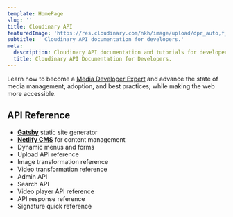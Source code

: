 ```yaml
---
template: HomePage
slug: ''
title: Cloudinary API
featuredImage: 'https://res.cloudinary.com/nkh/image/upload/dpr_auto,f_auto,q_auto/cloudinary_image_transformation_tutorials.png'
subtitle: ' Cloudinary API documentation for developers.'
meta:
  description: Cloudinary API documentation and tutorials for developers.
  title: Cloudinary API Documentation for Developers.
---
```

Learn how to become a [Media Developer Expert](https://cloudinary.com/blog/announcing_cloudinary_s_media_developer_experts_program) and advance the state of media management, adoption, and best practices; while making the web more accessible.


## API Reference

* **[Gatsby](https://gatsbyjs.org)** static site generator
* **[Netlify CMS](https://github.com/netlify/netlify-cms)** for content management
* Dynamic menus and forms
* Upload API reference
* Image transformation reference
* Video transformation reference
* Admin API
* Search API
* Video player API reference
* API response reference
* Signature quick reference

